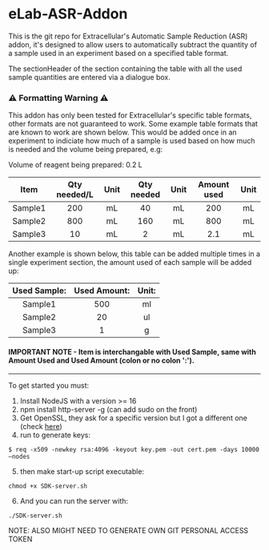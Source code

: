 # eLab-ASR-Addon
This is the git repo for Extracellular's Automatic Sample Reduction (ASR) addon, it's designed to allow users to automatically subtract the quantity of a sample used in an experiment based on a specified table format.

The sectionHeader of the section containing the table with all the used sample quantities are entered via a dialogue box.

### ⚠️ Formatting Warning ⚠️

This addon has only been tested for Extracellular's specific table formats, other formats are not guaranteed to work. Some example table formats that are known to work are shown below. This would be added once in an experiment to indiciate how much of a sample is used based on how much is needed and the volume being prepared, e.g:

Volume of reagent being prepared: 0.2 L

| Item    | Qty needed/L | Unit | Qty needed | Unit | Amount used | Unit |
| :---:   | :---:        | :---:| :---:      | :---:| :---:       | :---:|
| Sample1 | 200       | mL   | 40         | mL   | 200         | mL   |
| Sample2 | 800       | mL   | 160        | mL   | 800         | mL   |
| Sample3 | 10        | mL   | 2          | mL   | 2.1         | mL   |

Another example is shown below, this table can be added multiple times in a single experiment section, the amount used of each sample will be added up:

| Used Sample: | Used Amount: | Unit: |
| :---:        | :---:        | :---: |
| Sample1      | 500          | ml    |
| Sample2      | 20           | ul    |
| Sample3      | 1            | g     |

#### IMPORTANT NOTE - Item is interchangable with Used Sample, same with Amount Used and Used Amount (colon or no colon ':').

---

To get started you must:
1. Install NodeJS with a version >= 16
2. npm install http-server -g (can add sudo on the front)
3. Get OpenSSL, they ask for a specific version but I got a different one (check [here](https://developer.elabnext.com/docs/getting-started))
4. run to generate keys:
```
$ req -x509 -newkey rsa:4096 -keyout key.pem -out cert.pem -days 10000 –nodes
```
5. then make start-up script executable:
```
chmod +x SDK-server.sh
```
6. And you can run the server with:
```
./SDK-server.sh
```

NOTE: ALSO MIGHT NEED TO GENERATE OWN GIT PERSONAL ACCESS TOKEN

